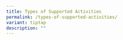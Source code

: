 ```yaml
---
title: Types of Supported Activities
permalink: /types-of-supported-activities/
variant: tiptap
description: ""
---
```


